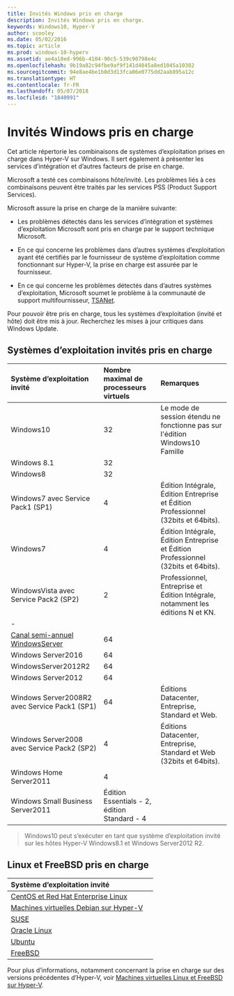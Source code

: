 ```yaml
---
title: Invités Windows pris en charge
description: Invités Windows pris en charge.
keywords: Windows10, Hyper-V
author: scooley
ms.date: 05/02/2016
ms.topic: article
ms.prod: windows-10-hyperv
ms.assetid: ae4a18ed-996b-4104-90c5-539c90798e4c
ms.openlocfilehash: 9b19a82c94fbe9af9f141d4845a8ed1045a10302
ms.sourcegitcommit: 94e8ae4be1b0d3d13fca06e0775dd2aab895a12c
ms.translationtype: HT
ms.contentlocale: fr-FR
ms.lasthandoff: 05/07/2018
ms.locfileid: "1840991"
---
```

# <a name="supported-windows-guests"></a>Invités Windows pris en charge

Cet article répertorie les combinaisons de systèmes d’exploitation prises en charge dans Hyper-V sur Windows.  Il sert également à présenter les services d’intégration et d’autres facteurs de prise en charge.

Microsoft a testé ces combinaisons hôte/invité.  Les problèmes liés à ces combinaisons peuvent être traités par les services PSS (Product Support Services).

Microsoft assure la prise en charge de la manière suivante:

* Les problèmes détectés dans les services d’intégration et systèmes d’exploitation Microsoft sont pris en charge par le support technique Microsoft.

* En ce qui concerne les problèmes dans d’autres systèmes d’exploitation ayant été certifiés par le fournisseur de système d’exploitation comme fonctionnant sur Hyper-V, la prise en charge est assurée par le fournisseur.

* En ce qui concerne les problèmes détectés dans d’autres systèmes d’exploitation, Microsoft soumet le problème à la communauté de support multifournisseur, [TSANet](http://www.tsanet.org/).

Pour pouvoir être pris en charge, tous les systèmes d’exploitation (invité et hôte) doit être mis à jour.  Recherchez les mises à jour critiques dans Windows Update.

## <a name="supported-guest-operating-systems"></a>Systèmes d’exploitation invités pris en charge

| Système d’exploitation invité |  Nombre maximal de processeurs virtuels | Remarques |
|:-----|:-----|:-----|
| Windows10 | 32 |Le mode de session étendu ne fonctionne pas sur l'édition Windows10 Famille |
| Windows 8.1 | 32 | |
| Windows8 | 32 ||
| Windows7 avec Service Pack1 (SP1) | 4 | Édition Intégrale, Édition Entreprise et Édition Professionnel (32bits et 64bits). |
| Windows7 | 4 | Édition Intégrale, Édition Entreprise et Édition Professionnel (32bits et 64bits). |
| WindowsVista avec Service Pack2 (SP2) | 2 | Professionnel, Entreprise et Édition Intégrale, notamment les éditions N et KN. |
| - | | |
| [Canal semi-annuel WindowsServer](https://docs.microsoft.com/en-us/windows-server/get-started/semi-annual-channel-overview) | 64 | |
| Windows Server2016 | 64 | |
| WindowsServer2012R2 | 64 | |
| Windows Server2012 | 64 | |
| Windows Server2008R2 avec Service Pack1 (SP1) | 64 | Éditions Datacenter, Entreprise, Standard et Web. |
| Windows Server2008 avec Service Pack2 (SP2) | 4 | Éditions Datacenter, Entreprise, Standard et Web (32bits et 64bits). |
| Windows Home Server2011 | 4 | |
| Windows Small Business Server2011 | Édition Essentials - 2, édition Standard - 4 | |

> Windows10 peut s’exécuter en tant que système d’exploitation invité sur les hôtes Hyper-V Windows8.1 et Windows Server2012 R2.

## <a name="supported-linux-and-free-bsd"></a>Linux et FreeBSD pris en charge

| Système d’exploitation invité |  |
|:-----|:------|
| [CentOS et Red Hat Enterprise Linux](https://technet.microsoft.com/library/dn531026.aspx) | |
| [Machines virtuelles Debian sur Hyper-V](https://technet.microsoft.com/library/dn614985.aspx) | |
| [SUSE](https://technet.microsoft.com/en-us/library/dn531027.aspx) | |
| [Oracle Linux](https://technet.microsoft.com/en-us/library/dn609828.aspx)  | |
| [Ubuntu](https://technet.microsoft.com/en-us/library/dn531029.aspx) | |
| [FreeBSD](https://technet.microsoft.com/library/dn848318.aspx) | |

Pour plus d’informations, notamment concernant la prise en charge sur des versions précédentes d’Hyper-V, voir [Machines virtuelles Linux et FreeBSD sur Hyper-V](https://technet.microsoft.com/library/dn531030.aspx).
